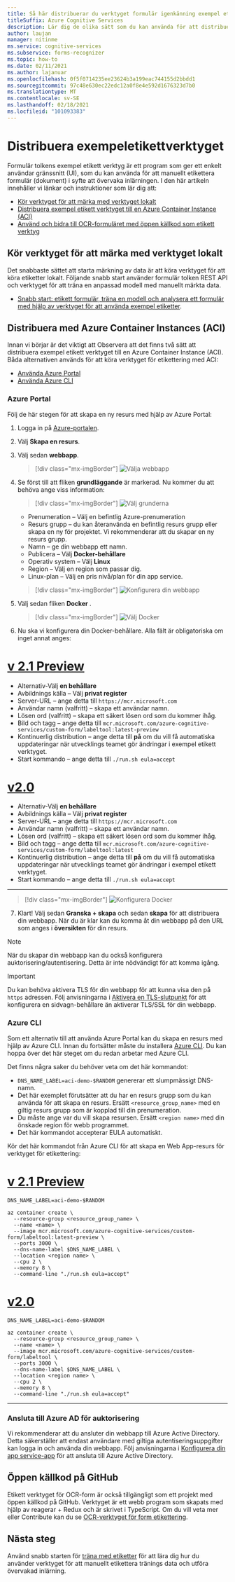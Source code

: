 ```yaml
---
title: Så här distribuerar du verktyget formulär igenkänning exempel etiketting
titleSuffix: Azure Cognitive Services
description: Lär dig de olika sätt som du kan använda för att distribuera formulär tolkens exempel etikett verktyg som hjälper dig med övervakad inlärning.
author: laujan
manager: nitinme
ms.service: cognitive-services
ms.subservice: forms-recognizer
ms.topic: how-to
ms.date: 02/11/2021
ms.author: lajanuar
ms.openlocfilehash: 0f5f0714235ee23624b3a199eac744155d2bbdd1
ms.sourcegitcommit: 97c48e630ec22edc12a0f8e4e592d1676323d7b0
ms.translationtype: MT
ms.contentlocale: sv-SE
ms.lasthandoff: 02/18/2021
ms.locfileid: "101093383"
---
```

# <a name="deploy-the-sample-labeling-tool"></a>Distribuera exempeletikettverktyget

Formulär tolkens exempel etikett verktyg är ett program som ger ett enkelt användar gränssnitt (UI), som du kan använda för att manuellt etikettera formulär (dokument) i syfte att övervaka inlärningen. I den här artikeln innehåller vi länkar och instruktioner som lär dig att:

* [Kör verktyget för att märka med verktyget lokalt](#run-the-sample-labeling-tool-locally)
* [Distribuera exempel etikett verktyget till en Azure Container Instance (ACI)](#deploy-with-azure-container-instances-aci)
* [Använd och bidra till OCR-formuläret med öppen källkod som etikett verktyg](#open-source-on-github)

## <a name="run-the-sample-labeling-tool-locally"></a>Kör verktyget för att märka med verktyget lokalt

Det snabbaste sättet att starta märkning av data är att köra verktyget för att köra etiketter lokalt. Följande snabb start använder formulär tolken REST API och verktyget för att träna en anpassad modell med manuellt märkta data. 

* [Snabb start: etikett formulär, träna en modell och analysera ett formulär med hjälp av verktyget för att använda exempel etiketter](./quickstarts/label-tool.md).

## <a name="deploy-with-azure-container-instances-aci"></a>Distribuera med Azure Container Instances (ACI)

Innan vi börjar är det viktigt att Observera att det finns två sätt att distribuera exempel etikett verktyget till en Azure Container Instance (ACI). Båda alternativen används för att köra verktyget för etikettering med ACI:

* [Använda Azure Portal](#azure-portal)
* [Använda Azure CLI](#azure-cli)

### <a name="azure-portal"></a>Azure Portal

Följ de här stegen för att skapa en ny resurs med hjälp av Azure Portal: 

1. Logga in på [Azure-portalen](https://portal.azure.com/signin/index/).
2. Välj **Skapa en resurs**.
3. Välj sedan **webbapp**.

   > [!div class="mx-imgBorder"]
   > ![Välja webbapp](./media/quickstarts/create-web-app.png)

4. Se först till att fliken **grundläggande** är markerad. Nu kommer du att behöva ange viss information:

   > [!div class="mx-imgBorder"]
   > ![Välj grunderna](./media/quickstarts/select-basics.png)
   * Prenumeration – Välj en befintlig Azure-prenumeration
   * Resurs grupp – du kan återanvända en befintlig resurs grupp eller skapa en ny för projektet. Vi rekommenderar att du skapar en ny resurs grupp.
   * Namn – ge din webbapp ett namn. 
   * Publicera – Välj **Docker-behållare**
   * Operativ system – Välj **Linux**
   * Region – Välj en region som passar dig.
   * Linux-plan – Välj en pris nivå/plan för din app service. 

   > [!div class="mx-imgBorder"]
   > ![Konfigurera din webbapp](./media/quickstarts/select-docker.png)

5. Välj sedan fliken **Docker** .

   > [!div class="mx-imgBorder"]
   > ![Välj Docker](./media/quickstarts/select-docker.png)

6. Nu ska vi konfigurera din Docker-behållare. Alla fält är obligatoriska om inget annat anges:
<!-- markdownlint-disable MD025 -->
# <a name="v21-preview"></a>[v 2.1 Preview](#tab/v2-1)

* Alternativ-Välj **en behållare**
* Avbildnings källa – Välj **privat register** 
* Server-URL – ange detta till `https://mcr.microsoft.com`
* Användar namn (valfritt) – skapa ett användar namn. 
* Lösen ord (valfritt) – skapa ett säkert lösen ord som du kommer ihåg.
* Bild och tagg – ange detta till `mcr.microsoft.com/azure-cognitive-services/custom-form/labeltool:latest-preview`
* Kontinuerlig distribution – ange detta till **på** om du vill få automatiska uppdateringar när utvecklings teamet gör ändringar i exempel etikett verktyget.
* Start kommando – ange detta till `./run.sh eula=accept`

# <a name="v20"></a>[v2.0](#tab/v2-0)  

* Alternativ-Välj **en behållare**
* Avbildnings källa – Välj **privat register** 
* Server-URL – ange detta till `https://mcr.microsoft.com`
* Användar namn (valfritt) – skapa ett användar namn. 
* Lösen ord (valfritt) – skapa ett säkert lösen ord som du kommer ihåg.
* Bild och tagg – ange detta till `mcr.microsoft.com/azure-cognitive-services/custom-form/labeltool:latest`
* Kontinuerlig distribution – ange detta till **på** om du vill få automatiska uppdateringar när utvecklings teamet gör ändringar i exempel etikett verktyget.
* Start kommando – ange detta till `./run.sh eula=accept`

 ---

   > [!div class="mx-imgBorder"]
   > ![Konfigurera Docker](./media/quickstarts/configure-docker.png)

7. Klart! Välj sedan **Granska + skapa** och sedan **skapa** för att distribuera din webbapp. När du är klar kan du komma åt din webbapp på den URL som anges i **översikten** för din resurs.

> [!NOTE]
> När du skapar din webbapp kan du också konfigurera auktorisering/autentisering. Detta är inte nödvändigt för att komma igång.

> [!IMPORTANT]
> Du kan behöva aktivera TLS för din webbapp för att kunna visa den på `https` adressen. Följ anvisningarna i [Aktivera en TLS-slutpunkt](../../container-instances/container-instances-container-group-ssl.md) för att konfigurera en sidvagn-behållare än aktiverar TLS/SSL för din webbapp.
<!-- markdownlint-disable MD001 -->
### <a name="azure-cli"></a>Azure CLI

Som ett alternativ till att använda Azure Portal kan du skapa en resurs med hjälp av Azure CLI. Innan du fortsätter måste du installera [Azure CLI](/cli/azure/install-azure-cli). Du kan hoppa över det här steget om du redan arbetar med Azure CLI. 

Det finns några saker du behöver veta om det här kommandot:

* `DNS_NAME_LABEL=aci-demo-$RANDOM` genererar ett slumpmässigt DNS-namn. 
* Det här exemplet förutsätter att du har en resurs grupp som du kan använda för att skapa en resurs. Ersätt `<resource_group_name>` med en giltig resurs grupp som är kopplad till din prenumeration. 
* Du måste ange var du vill skapa resursen. Ersätt `<region name>` med din önskade region för webb programmet.
* Det här kommandot accepterar EULA automatiskt.

Kör det här kommandot från Azure CLI för att skapa en Web App-resurs för verktyget för etikettering:

<!-- markdownlint-disable MD024 -->
# <a name="v21-preview"></a>[v 2.1 Preview](#tab/v2-1)

```azurecli
DNS_NAME_LABEL=aci-demo-$RANDOM

az container create \
  --resource-group <resource_group_name> \
  --name <name> \
  --image mcr.microsoft.com/azure-cognitive-services/custom-form/labeltool:latest-preview \
  --ports 3000 \
  --dns-name-label $DNS_NAME_LABEL \
  --location <region name> \
  --cpu 2 \
  --memory 8 \
  --command-line "./run.sh eula=accept"

```

# <a name="v20"></a>[v2.0](#tab/v2-0)


```azurecli
DNS_NAME_LABEL=aci-demo-$RANDOM

az container create \
  --resource-group <resource_group_name> \
  --name <name> \
  --image mcr.microsoft.com/azure-cognitive-services/custom-form/labeltool \
  --ports 3000 \
  --dns-name-label $DNS_NAME_LABEL \
  --location <region name> \
  --cpu 2 \
  --memory 8 \
  --command-line "./run.sh eula=accept"
``` 


---

### <a name="connect-to-azure-ad-for-authorization"></a>Ansluta till Azure AD för auktorisering

Vi rekommenderar att du ansluter din webbapp till Azure Active Directory. Detta säkerställer att endast användare med giltiga autentiseringsuppgifter kan logga in och använda din webbapp. Följ anvisningarna i [Konfigurera din app service-app](../../app-service/configure-authentication-provider-aad.md) för att ansluta till Azure Active Directory.

## <a name="open-source-on-github"></a>Öppen källkod på GitHub

Etikett verktyget för OCR-form är också tillgängligt som ett projekt med öppen källkod på GitHub. Verktyget är ett webb program som skapats med hjälp av reagerar + Redux och är skrivet i TypeScript. Om du vill veta mer eller Contribute kan du se [OCR-verktyget för form etikettering](https://github.com/microsoft/OCR-Form-Tools/blob/master/README.md).

## <a name="next-steps"></a>Nästa steg

Använd snabb starten för [träna med etiketter](./quickstarts/label-tool.md) för att lära dig hur du använder verktyget för att manuellt etikettera tränings data och utföra övervakad inlärning.